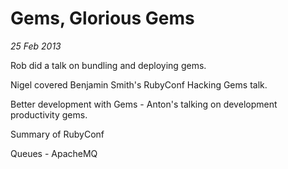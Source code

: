# Gems, Glorious Gems

*25 Feb 2013*

Rob did a talk on bundling and deploying gems.

Nigel covered Benjamin Smith's RubyConf Hacking Gems talk.

Better development with Gems - Anton's talking on development productivity gems.

Summary of RubyConf

Queues - ApacheMQ